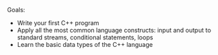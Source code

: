 Goals:

* Write your first C++ program
* Apply all the most common language constructs: input and output to standard streams, conditional statements, loops
* Learn the basic data types of the C++ language